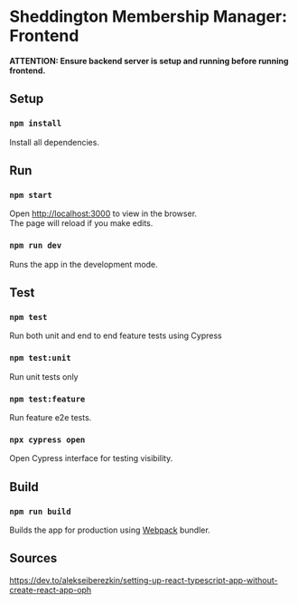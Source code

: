# Sheddington Membership Manager: Frontend

**ATTENTION: Ensure backend server is setup and running before running frontend.**

## Setup

### `npm install`

Install all dependencies.

## Run

### `npm start`

Open [http://localhost:3000](http://localhost:3000) to view in the browser.\
The page will reload if you make edits.

### `npm run dev`

Runs the app in the development mode.

## Test

### `npm test`

Run both unit and end to end feature tests using Cypress

### `npm test:unit`

Run unit tests only

### `npm test:feature`

Run feature e2e tests.

### `npx cypress open`

Open Cypress interface for testing visibility.

## Build

### `npm run build`

Builds the app for production using [Webpack](https://github.com/webpack/webpack) bundler.

## Sources

https://dev.to/alekseiberezkin/setting-up-react-typescript-app-without-create-react-app-oph
